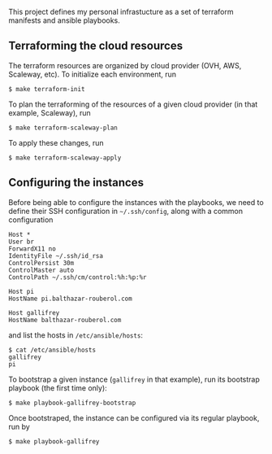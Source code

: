 This project defines my personal infrastucture as a set of terraform manifests and ansible playbooks.

## Terraforming the cloud resources

The terraform resources are organized by cloud provider (OVH, AWS, Scaleway, etc). To initialize each environment, run

```console
$ make terraform-init
```

To plan the terraforming of the resources of a given cloud provider (in that example, Scaleway), run

```console
$ make terraform-scaleway-plan
```

To apply these changes, run

```console
$ make terraform-scaleway-apply
```

## Configuring the instances

Before being able to configure the instances with the playbooks, we need to define their SSH configuration in `~/.ssh/config`, along with a common configuration

```
Host *
User br
ForwardX11 no
IdentityFile ~/.ssh/id_rsa
ControlPersist 30m
ControlMaster auto
ControlPath ~/.ssh/cm/control:%h:%p:%r

Host pi
HostName pi.balthazar-rouberol.com

Host gallifrey
HostName balthazar-rouberol.com
```

and list the hosts in `/etc/ansible/hosts`:

```console
$ cat /etc/ansible/hosts
gallifrey
pi
```

To bootstrap a given instance (`gallifrey` in that example), run its bootstrap playbook (the first time only):

```console
$ make playbook-gallifrey-bootstrap
```

Once bootstraped, the instance can be configured via its regular playbook, run by

```console
$ make playbook-gallifrey
```